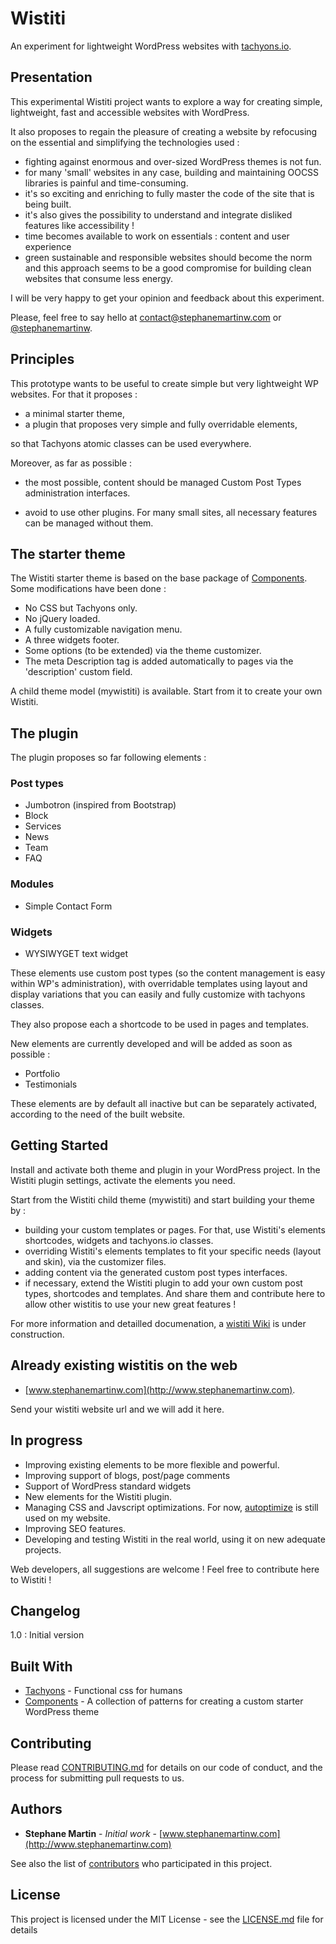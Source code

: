 # Wistiti

An experiment for lightweight WordPress websites with [tachyons.io](https://github.com/tachyons-css/tachyons/).


## Presentation

This experimental Wistiti project wants to explore a way for creating simple, lightweight, fast and accessible websites with WordPress.

It also proposes to regain the pleasure of creating a website by refocusing on the essential and simplifying the technologies used :

* fighting against enormous and over-sized WordPress themes is not fun.
* for many 'small' websites in any case, building and maintaining OOCSS libraries is painful and time-consuming.
* it's so exciting and enriching to fully master the code of the site that is being built.
* it's also gives the possibility to understand and integrate disliked features like accessibility !
* time becomes available to work on essentials : content and user experience
* green sustainable and responsible websites should become the norm and this approach seems to be a good compromise for building clean websites that consume less energy.


I will be very happy to get your opinion and feedback about this experiment.

Please, feel free to say hello at contact@stephanemartinw.com or [@stephanemartinw](https://twitter.com/StephaneMartinW).


## Principles

This prototype wants to be useful to create simple but very lightweight WP websites.
For that it proposes :

* a minimal starter theme,
* a plugin that proposes very simple and fully overridable elements,

so that Tachyons atomic classes can be used everywhere.

Moreover, as far as possible :

* the most possible, content should be managed Custom Post Types administration interfaces.

* avoid to use other plugins. For many small sites, all necessary features can be managed without them.


## The starter theme

The Wistiti starter theme is based on the base package of [Components](http://components.underscores.me/).
Some modifications have been done :

* No CSS but Tachyons only.
* No jQuery loaded.
* A fully customizable navigation menu.
* A three widgets footer.
* Some options (to be extended) via the theme customizer.
* The meta Description tag is added automatically to pages via the 'description' custom field.

A child theme model (mywistiti) is available. Start from it to create your own Wistiti.


## The plugin

The plugin proposes so far following elements :

### Post types

* Jumbotron (inspired from Bootstrap)
* Block
* Services
* News
* Team
* FAQ

### Modules

* Simple Contact Form

### Widgets

* WYSIWYGET text widget


These elements use custom post types (so the content management is easy within WP's administration), with overridable templates using layout and display variations that you can easily and fully customize with tachyons classes.

They also propose each a shortcode to be used in pages and templates.

New elements are currently developed and will be added as soon as possible :
* Portfolio
* Testimonials

These elements are by default all inactive but can be separately activated, according to the need of the built website.


## Getting Started

Install and activate both theme and plugin in your WordPress project. In the Wistiti plugin settings, activate the elements you need.

Start from the Wistiti child theme (mywistiti) and start building your theme by :

* building your custom templates or pages. For that, use Wistiti's elements shortcodes, widgets and tachyons.io classes.
* overriding Wistiti's elements templates to fit your specific needs (layout and skin), via the customizer files.
* adding content via the generated custom post types interfaces.
* if necessary, extend the Wistiti plugin to add your own custom post types, shortcodes and templates. And share them and contribute here to allow other wistitis to use your new great features !

For more information and detailled documenation, a [wistiti Wiki](https://github.com/stephanemartinw/wistiti/wiki) is under construction.


## Already existing wistitis on the web

* [www.stephanemartinw.com](http://www.stephanemartinw.com).

Send your wistiti website url and we will add it here.


## In progress

* Improving existing elements to be more flexible and powerful.
* Improving support of blogs, post/page comments
* Support of WordPress standard widgets
* New elements for the Wistiti plugin.
* Managing CSS and Javscript optimizations. For now, [autoptimize](https://wordpress.org/plugins/autoptimize/) is still used on my website.
* Improving SEO features.
* Developing and testing Wistiti in the real world, using it on new adequate projects.

Web developers, all suggestions are welcome ! Feel free to contribute here to Wistiti !


## Changelog

1.0 : Initial version


## Built With

* [Tachyons](https://github.com/tachyons-css/tachyons/) - Functional css for humans
* [Components](https://github.com/Automattic/theme-components) - A collection of patterns for creating a custom starter WordPress theme


## Contributing

Please read [CONTRIBUTING.md](https://gist.github.com/stephanemartinw) for details on our code of conduct, and the process for submitting pull requests to us.


## Authors

* **Stephane Martin** - *Initial work* - [www.stephanemartinw.com](http://www.stephanemartinw.com)

See also the list of [contributors](https://github.com/stephanemartinw/wistiti/contributors) who participated in this project.


## License

This project is licensed under the MIT License - see the [LICENSE.md](LICENSE.md) file for details
